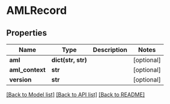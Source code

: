 # AMLRecord

## Properties
Name | Type | Description | Notes
------------ | ------------- | ------------- | -------------
**aml** | **dict(str, str)** |  | [optional] 
**aml_context** | **str** |  | [optional] 
**version** | **str** |  | [optional] 

[[Back to Model list]](../README.md#documentation-for-models) [[Back to API list]](../README.md#documentation-for-api-endpoints) [[Back to README]](../README.md)


